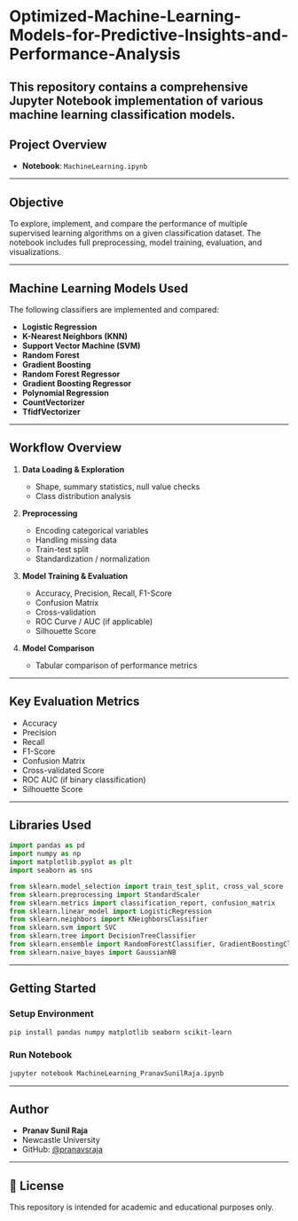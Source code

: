 # Optimized-Machine-Learning-Models-for-Predictive-Insights-and-Performance-Analysis

This repository contains a comprehensive Jupyter Notebook implementation of various machine learning classification models.
---

## Project Overview

- **Notebook**: `MachineLearning.ipynb`

---

## Objective

To explore, implement, and compare the performance of multiple supervised learning algorithms on a given classification dataset. The notebook includes full preprocessing, model training, evaluation, and visualizations.

---

## Machine Learning Models Used

The following classifiers are implemented and compared:

- **Logistic Regression**
- **K-Nearest Neighbors (KNN)**
- **Support Vector Machine (SVM)**
- **Random Forest**
- **Gradient Boosting**
- **Random Forest Regressor**
- **Gradient Boosting Regressor**
- **Polynomial Regression**
- **CountVectorizer**
- **TfidfVectorizer**

---

## Workflow Overview

1. **Data Loading & Exploration**
   - Shape, summary statistics, null value checks
   - Class distribution analysis

2. **Preprocessing**
   - Encoding categorical variables
   - Handling missing data
   - Train-test split
   - Standardization / normalization

3. **Model Training & Evaluation**
   - Accuracy, Precision, Recall, F1-Score
   - Confusion Matrix
   - Cross-validation
   - ROC Curve / AUC (if applicable)
   - Silhouette Score

4. **Model Comparison**
   - Tabular comparison of performance metrics

---

## Key Evaluation Metrics

- Accuracy
- Precision
- Recall
- F1-Score
- Confusion Matrix
- Cross-validated Score
- ROC AUC (if binary classification)
- Silhouette Score

---

## Libraries Used

```python
import pandas as pd
import numpy as np
import matplotlib.pyplot as plt
import seaborn as sns

from sklearn.model_selection import train_test_split, cross_val_score
from sklearn.preprocessing import StandardScaler
from sklearn.metrics import classification_report, confusion_matrix
from sklearn.linear_model import LogisticRegression
from sklearn.neighbors import KNeighborsClassifier
from sklearn.svm import SVC
from sklearn.tree import DecisionTreeClassifier
from sklearn.ensemble import RandomForestClassifier, GradientBoostingClassifier
from sklearn.naive_bayes import GaussianNB
```

---

## Getting Started

### Setup Environment

```bash
pip install pandas numpy matplotlib seaborn scikit-learn
```

### Run Notebook

```bash
jupyter notebook MachineLearning_PranavSunilRaja.ipynb
```

---

## Author

- **Pranav Sunil Raja**  
- Newcastle University  
- GitHub: [@pranavsraja](https://github.com/pranavsraja)

---

## 📎 License

This repository is intended for academic and educational purposes only.
